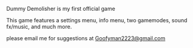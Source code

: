 Dummy Demolisher is my first official game

This game features a settings menu, info menu, two gamemodes, sound fx/music, and much more.

please email me for suggestions at Goofyman2223@gmail.com
